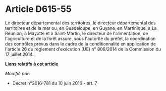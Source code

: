 # Article D615-55

Le directeur départemental des territoires, le directeur départemental des territoires et de la mer ou,       en Guadeloupe,
en Guyane, en Martinique, à La Réunion, à Mayotte et à Saint-Martin, le directeur de l'alimentation, de l'agriculture et de
la forêt assure, sous l'autorité du préfet, la coordination des contrôles prévus dans le cadre de la conditionnalité en
application de l'article 26 du règlement d'exécution (UE) n° 809/2014 de la Commission du 17 juillet 2014.

**Liens relatifs à cet article**

_Modifié par_:

  - Décret n°2016-781 du 10 juin 2016 - art. 7
